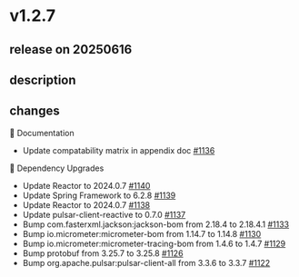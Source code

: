 # v1.2.7

## release on 20250616

## description

## changes

📔 Documentation

* Update compatability matrix in appendix doc <a href="https://github.com/spring-projects/spring-pulsar/pull/1136" data-hovercard-type="pull_request" data-hovercard-url="/spring-projects/spring-pulsar/pull/1136/hovercard">#1136</a>

🔨 Dependency Upgrades

* Update Reactor to 2024.0.7 <a href="https://github.com/spring-projects/spring-pulsar/pull/1140" data-hovercard-type="pull_request" data-hovercard-url="/spring-projects/spring-pulsar/pull/1140/hovercard">#1140</a>
* Update Spring Framework to 6.2.8 <a href="https://github.com/spring-projects/spring-pulsar/pull/1139" data-hovercard-type="pull_request" data-hovercard-url="/spring-projects/spring-pulsar/pull/1139/hovercard">#1139</a>
* Update Reactor to 2024.0.7 <a href="https://github.com/spring-projects/spring-pulsar/pull/1138" data-hovercard-type="pull_request" data-hovercard-url="/spring-projects/spring-pulsar/pull/1138/hovercard">#1138</a>
* Update pulsar-client-reactive to 0.7.0 <a href="https://github.com/spring-projects/spring-pulsar/pull/1137" data-hovercard-type="pull_request" data-hovercard-url="/spring-projects/spring-pulsar/pull/1137/hovercard">#1137</a>
* Bump com.fasterxml.jackson:jackson-bom from 2.18.4 to 2.18.4.1 <a href="https://github.com/spring-projects/spring-pulsar/pull/1133" data-hovercard-type="pull_request" data-hovercard-url="/spring-projects/spring-pulsar/pull/1133/hovercard">#1133</a>
* Bump io.micrometer:micrometer-bom from 1.14.7 to 1.14.8 <a href="https://github.com/spring-projects/spring-pulsar/pull/1130" data-hovercard-type="pull_request" data-hovercard-url="/spring-projects/spring-pulsar/pull/1130/hovercard">#1130</a>
* Bump io.micrometer:micrometer-tracing-bom from 1.4.6 to 1.4.7 <a href="https://github.com/spring-projects/spring-pulsar/pull/1129" data-hovercard-type="pull_request" data-hovercard-url="/spring-projects/spring-pulsar/pull/1129/hovercard">#1129</a>
* Bump protobuf from 3.25.7 to 3.25.8 <a href="https://github.com/spring-projects/spring-pulsar/pull/1126" data-hovercard-type="pull_request" data-hovercard-url="/spring-projects/spring-pulsar/pull/1126/hovercard">#1126</a>
* Bump org.apache.pulsar:pulsar-client-all from 3.3.6 to 3.3.7 <a href="https://github.com/spring-projects/spring-pulsar/pull/1122" data-hovercard-type="pull_request" data-hovercard-url="/spring-projects/spring-pulsar/pull/1122/hovercard">#1122</a>

